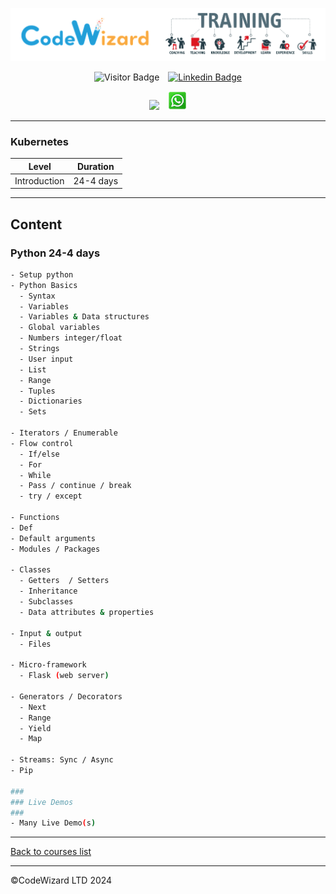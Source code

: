 <div style="text-align: center">

![](https://raw.githubusercontent.com/nirgeier/CodeWizard-Academy/main/resources/logo.png)


![Visitor Badge](https://visitor-badge.laobi.icu/badge?page_id=nirgeier)&emsp;[![Linkedin Badge](https://img.shields.io/badge/-nirgeier-blue?style=flat&logo=Linkedin&logoColor=white&link=https://www.linkedin.com/in/nirgeier/)](https://www.linkedin.com/in/nirgeier/)

[![](https://img.shields.io/badge/-nirg@codewizard.co.il_/_054_8122310-fcc624?style=for-the-badge&logo=microsoftoutlook&logoColor=red&link=mailto:nirg@codewizard.co.il)](mailto:nirg@codewizard.co.il)&emsp;[![](https://raw.githubusercontent.com/nirgeier/CodeWizard-Academy/main/resources/whatsapp-icon.png)](https://api.whatsapp.com/send/?phone=972548122310&text=%D7%A9%D7%9C%D7%95%D7%9D.%20%D7%90%D7%A0%D7%99%20%D7%9E%D7%AA%D7%A2%D7%A0%D7%99%D7%99%D7%9F%20%D7%91%D7%A7%D7%95%D7%A8%D7%A1%D7%99%D7%9D)

</div>

---

### Kubernetes

| Level        | Duration  |
| ------------ | --------- |
| Introduction | 24-4 days |

---

## Content

### Python 24-4 days

```bash
- Setup python
- Python Basics
  - Syntax
  - Variables
  - Variables & Data structures
  - Global variables
  - Numbers integer/float
  - Strings
  - User input
  - List
  - Range
  - Tuples
  - Dictionaries
  - Sets

- Iterators / Enumerable
- Flow control
  - If/else
  - For
  - While
  - Pass / continue / break
  - try / except

- Functions
- Def
- Default arguments
- Modules / Packages

- Classes
  - Getters  / Setters
  - Inheritance
  - Subclasses
  - Data attributes & properties

- Input & output
  - Files

- Micro-framework
  - Flask (web server)

- Generators / Decorators
  - Next
  - Range
  - Yield
  - Map

- Streams: Sync / Async
- Pip

###
### Live Demos
###
- Many Live Demo(s)

```

---

<a href="https://github.com/nirgeier/CodeWizard-Academy/tree/main?tab=readme-ov-file#codewizard-courses-list">Back to courses list</a>

---

©CodeWizard LTD 2024